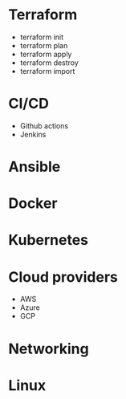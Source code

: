 # Terraform
- terraform init
- terraform plan
- terraform apply
- terraform destroy
- terraform import

# CI/CD
- Github actions
- Jenkins

# Ansible

# Docker

# Kubernetes

# Cloud providers
- AWS
- Azure
- GCP

# Networking 
# Linux
